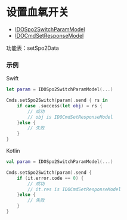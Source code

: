 # 设置血氧开关
* [IDOSpo2SwitchParamModel](../model/IDOSpo2SwitchParamModel.md)
* [IDOCmdSetResponseModel](../model/IDOCmdSetResponseModel.md)

功能表：setSpo2Data

### 示例

Swift
```swift
let param = IDOSpo2SwitchParamModel(...)

Cmds.setSpo2Switch(param).send { rs in
    if case .success(let obj) = rs {
        // 成功
        // obj is IDOCmdSetResponseModel
    }else {
        // 失败
    }
}
```

Kotlin
```kotlin
val param = IDOSpo2SwitchParamModel(...)

Cmds.setSpo2Switch(param).send {
    if (it.error.code == 0) {
        // 成功
        // it.res is IDOCmdSetResponseModel
    }else {
        // 失败
    }
}
```
